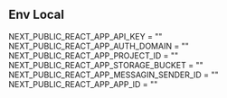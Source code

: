 ## Env Local

NEXT_PUBLIC_REACT_APP_API_KEY = ""
NEXT_PUBLIC_REACT_APP_AUTH_DOMAIN = ""
NEXT_PUBLIC_REACT_APP_PROJECT_ID = ""
NEXT_PUBLIC_REACT_APP_STORAGE_BUCKET = ""
NEXT_PUBLIC_REACT_APP_MESSAGIN_SENDER_ID = ""
NEXT_PUBLIC_REACT_APP_APP_ID = ""
